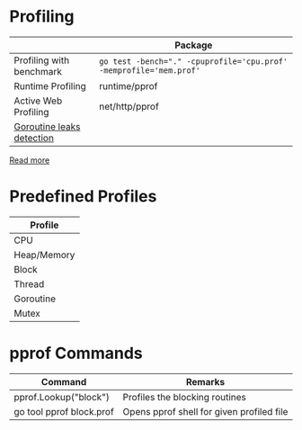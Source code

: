# Profiling

|                                                                | Package                                                            |
|----------------------------------------------------------------|--------------------------------------------------------------------|
| Profiling with benchmark                                       | `go test -bench="." -cpuprofile='cpu.prof' -memprofile='mem.prof'` |
| Runtime Profiling                                              | runtime/pprof                                                      |
| Active Web Profiling                                           | net/http/pprof                                                     |
| [Goroutine leaks detection](https://github.com/uber-go/goleak) |                                                                    |

[Read more](https://github.com/google/pprof)

# Predefined Profiles

| Profile     |
|-------------|
| CPU         |
| Heap/Memory |
| Block       |
| Thread      |
| Goroutine   |
| Mutex       |

# pprof Commands

| Command                  | Remarks                                   |
|--------------------------|-------------------------------------------|
| pprof.Lookup("block")    | Profiles the blocking routines            |
| go tool pprof block.prof | Opens pprof shell for given profiled file |


